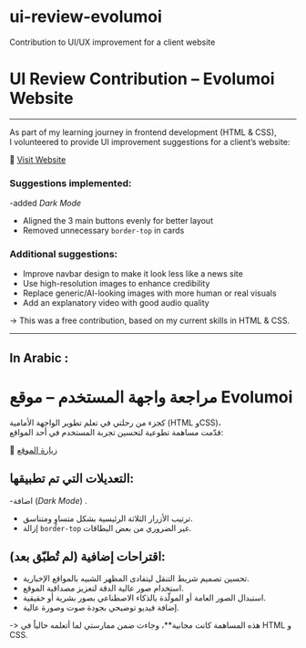 # ui-review-evolumoi
Contribution to UI/UX improvement for a client website


# UI Review Contribution – Evolumoi Website
_____________________________________________

As part of my learning journey in frontend development (HTML & CSS),  
I volunteered to provide UI improvement suggestions for a client’s website:

🔗 [Visit Website](https://www.evolumoi-dz.com)

### Suggestions implemented:

-added *Dark Mode* 
- Aligned the 3 main buttons evenly for better layout
- Removed unnecessary `border-top` in cards

### Additional suggestions:

- Improve navbar design to make it look less like a news site
- Use high-resolution images to enhance credibility
- Replace generic/AI-looking images with more human or real visuals
- Add an explanatory video with good audio quality

-> This was a free contribution, based on my current skills in HTML & CSS.

-----------
In Arabic :
------------


# مراجعة واجهة المستخدم – موقع Evolumoi

كجزء من رحلتي في تعلم تطوير الواجهة الأمامية (HTML وCSS)،  
قدّمت مساهمة تطوعية لتحسين تجربة المستخدم في أحد المواقع:

🔗 [زيارة الموقع](https://www.evolumoi-dz.com)

## التعديلات التي تم تطبيقها:

-اضافة (*Dark Mode*) .
- ترتيب الأزرار الثلاثة الرئيسية بشكل متساوٍ ومتناسق.
- إزالة `border-top` غير الضروري من بعض البطاقات.

## اقتراحات إضافية (لم تُطبّق بعد):

- تحسين تصميم شريط التنقل ليتفادى المظهر الشبيه بالمواقع الإخبارية.
- استخدام صور عالية الدقة لتعزيز مصداقية الموقع.
- استبدال الصور العامة أو المولّدة بالذكاء الاصطناعي بصور بشرية أو حقيقية.
- إضافة فيديو توضيحي بجودة صوت وصورة عالية.

 -> هذه المساهمة كانت مجانية**، وجاءت ضمن ممارستي لما أتعلمه حالياً في HTML و CSS.
